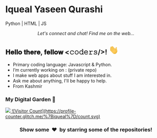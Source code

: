 # Iqueal Yaseen Qurashi

Python | HTML | JS

<p align="center">
  <i>Let's connect and chat! Find me on the web...</i>
<h2> 𝐇𝐞𝐥𝐥𝐨 𝐭𝐡𝐞𝐫𝐞, 𝐟𝐞𝐥𝐥𝐨𝐰 <𝚌𝚘𝚍𝚎𝚛𝚜/>! <img src="https://raw.githubusercontent.com/ABSphreak/ABSphreak/master/gifs/Hi.gif" width="30px"></h2>

* Primary coding language: Javascript & Python.
* I’m currently working on : (private repo)
* I make web apps about stuff I am interested in.
* Ask me about anything, I'll be happy to help.
* From Kashmir

### My Digital Garden 🌱

<a href="https://iqueal.vercel.app">
  <img src="https://github-readme-stats.vercel.app/api?username=iqueal&show_icons=true&theme=dark&count_private=true">
  ![Visitor Count](https://profile-counter.glitch.me/%7Biqueal%7D/count.svg)
</a>

<h3 align="center">Show some &nbsp;❤️&nbsp; by starring some of the repositories!</h3>
